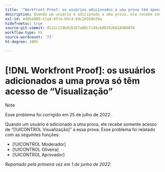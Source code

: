 ```yaml
---
title: '“Workfront Proof: os usuários adicionados a uma prova têm apenas acesso de visualização”'
description: Quando um usuário é adicionado a uma prova, ele recebe somente o acesso de Visualização a essa prova.
exl-id: 4d8ba089-e1ad-457a-b5c4-9dc2d1b9e39a
hidefromtoc: true
source-git-commit: d122c128b926167a00c7149cb88392b618486876
workflow-type: ht
source-wordcount: '73'
ht-degree: 100%

---
```


# [!DNL Workfront Proof]: os usuários adicionados a uma prova só têm acesso de “Visualização”

>[!NOTE]
>
>Esse problema foi corrigido em 25 de julho de 2022.

Quando um usuário é adicionado a uma prova, ele recebe somente acesso de “[!UICONTROL Visualização]” a essa prova. Esse problema foi relatado com as seguintes funções:

* [!UICONTROL Moderador]
* [!UICONTROL Oliveira]
* [!UICONTROL Aprovador]

_Reportado pela primeira vez em 1 de junho de 2022._

